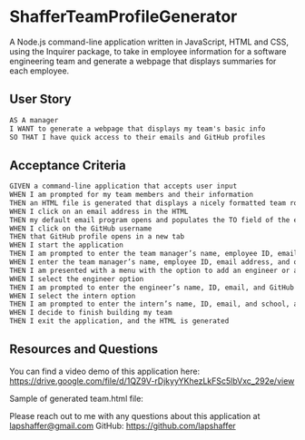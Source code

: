 # ShafferTeamProfileGenerator
A Node.js command-line application written in JavaScript, HTML and CSS, using the Inquirer package, to take in employee information for a software engineering team and generate a webpage that displays summaries for each employee.

## User Story

```md
AS A manager
I WANT to generate a webpage that displays my team's basic info
SO THAT I have quick access to their emails and GitHub profiles
```

## Acceptance Criteria

```md
GIVEN a command-line application that accepts user input
WHEN I am prompted for my team members and their information
THEN an HTML file is generated that displays a nicely formatted team roster based on user input
WHEN I click on an email address in the HTML
THEN my default email program opens and populates the TO field of the email with the address
WHEN I click on the GitHub username
THEN that GitHub profile opens in a new tab
WHEN I start the application
THEN I am prompted to enter the team manager’s name, employee ID, email address, and office number
WHEN I enter the team manager’s name, employee ID, email address, and office number
THEN I am presented with a menu with the option to add an engineer or an intern or to finish building my team
WHEN I select the engineer option
THEN I am prompted to enter the engineer’s name, ID, email, and GitHub username, and I am taken back to the menu
WHEN I select the intern option
THEN I am prompted to enter the intern’s name, ID, email, and school, and I am taken back to the menu
WHEN I decide to finish building my team
THEN I exit the application, and the HTML is generated
```
## Resources and Questions

You can find a video demo of this application here: https://drive.google.com/file/d/1QZ9V-rDjkyyYKhezLkFSc5lbVxc_292e/view

Sample of generated team.html file: 

Please reach out to me with any questions about this application at lapshaffer@gmail.com
GitHub: https://github.com/lapshaffer